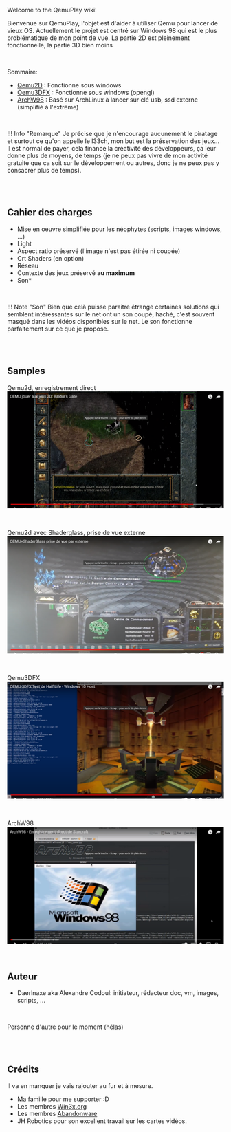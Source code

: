 
Welcome to the QemuPlay wiki!

Bienvenue sur QemuPlay, l'objet est d'aider à utiliser Qemu pour lancer de vieux OS. Actuellement le projet est centré sur Windows 98 qui est le plus problématique de mon point de vue. La partie 2D est pleinement fonctionnelle, la partie 3D bien moins



<br>

Sommaire:  

- [Qemu2D](./01-qemu2d/00-presentation.md) :  Fonctionne sous windows  
- [Qemu3DFX](./02-qemu3dfx/) : Fonctionne sous windows (opengl)  
- [ArchW98](./03-archw98/01-presentation.md) : Basé sur ArchLinux à lancer sur clé usb, ssd externe (simplifié à l'extrême)  

<br>

!!! Info "Remarque"
    Je précise que je n'encourage aucunement le piratage et surtout ce qu'on appelle le l33ch, mon but est la préservation des jeux... Il est normal de payer, cela finance la créativité des développeurs, ça leur donne plus de moyens, de temps (je ne peux pas vivre de mon activité gratuite que ça soit sur le développement ou autres, donc je ne peux pas y consacrer plus de temps).

 
 <br>
 <br>

## Cahier des charges

- Mise en oeuvre simplifiée pour les néophytes (scripts, images windows, ...)
- Light
- Aspect ratio préservé (l'image n'est pas étirée ni coupée)
- Crt Shaders (en option)
- Réseau
- Contexte des jeux préservé **au maximum**
- Son*

<br>

!!! Note "Son"
    Bien que celà puisse paraitre étrange certaines solutions qui semblent intéressantes sur le net ont un son coupé, haché, c'est souvent masqué dans les vidéos disponibles sur le net. Le son fonctionne parfaitement sur ce que je propose.


<br>
<br>

## Samples

Qemu2d, enregistrement direct
[![qemu2d_baldur_int](./assets/images/qemu2d_baldur_int.png)](https://www.youtube.com/watch?v=uikYgPtidcg)


<br>

Qemu2d avec Shaderglass, prise de vue externe 
[![starcraft_shader_ext](./assets/images/starcraft_shader_ext.png)](https://www.youtube.com/watch?v=rqZagp_78ZE)


<br>

Qemu3DFX
[![qemu3dfx_hl](./assets/images/qemu3dfx_hl.png)](https://www.youtube.com/watch?v=MHu-5S1pTcU)

<br>

ArchW98
[![archw98_sc](./assets/images/archw98_sc.png)](https://www.youtube.com/watch?v=eMOHkDOMRu0&t=318s)


<br>

## Auteur

- Daerlnaxe aka Alexandre Codoul: initiateur, rédacteur doc, vm, images, scripts, ...

<br>

Personne d'autre pour le moment (hélas)


<br>
<br>

## Crédits
Il va en manquer je vais rajouter au fur et à mesure.

- Ma famille pour me supporter :D
- Les membres [Win3x.org](http://www.win3x.org)
- Les membres [Abandonware](https://www.abandonware-forums.org)
- JH Robotics pour son excellent travail sur les cartes vidéos.